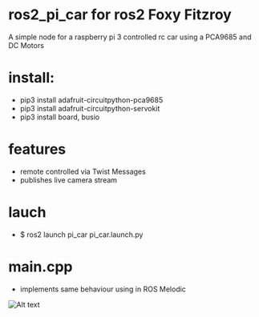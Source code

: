 # ros2_pi_car for ros2 Foxy Fitzroy
A simple node for a raspberry pi 3 controlled rc car using a PCA9685 and DC Motors

# install:
- pip3 install adafruit-circuitpython-pca9685
- pip3 install adafruit-circuitpython-servokit
- pip3 install board, busio


# features
- remote controlled via Twist Messages
- publishes live camera stream

# lauch
- $ ros2 launch pi_car pi_car.launch.py

# main.cpp
- implements same behaviour using in ROS Melodic

![Alt text](pi_car.png?raw=true "pi_car")
